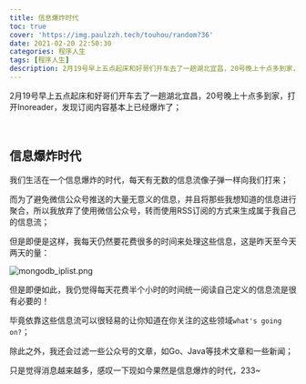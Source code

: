```yaml
---
title: 信息爆炸时代
toc: true
cover: 'https://img.paulzzh.tech/touhou/random?36'
date: 2021-02-20 22:50:30
categories: 程序人生
tags: [程序人生]
description: 2月19号早上五点起床和好哥们开车去了一趟湖北宜昌，20号晚上十点多到家，打开Inoreader，发现订阅内容基本上已经爆炸了；
---
```


2月19号早上五点起床和好哥们开车去了一趟湖北宜昌，20号晚上十点多到家，打开Inoreader，发现订阅内容基本上已经爆炸了；

<br/>

<!--more-->

## **信息爆炸时代**

我们生活在一个信息爆炸的时代，每天有无数的信息流像子弹一样向我们打来；

而为了避免微信公众号推送的大量无意义的信息，并且将那些我想知道的信息进行聚合，所以我放弃了使用微信公众号，转而使用RSS订阅的方式来生成属于我自己的信息流；

但是即便是这样，我每天仍然要花费很多的时间来处理这些信息，这是昨天至今天两天的量：

![mongodb_iplist.png](https://cdn.jsdelivr.net/gh/jasonkayzk/blog_static@master/images/rss.png)

但是即便如此，我仍觉得每天花费半个小时的时间统一阅读自己定义的信息流是很有必要的！

毕竟依靠这些信息流可以很轻易的让你知道在你关注的这些领域`what's going on?`；

除此之外，我还会过滤一些公众号的文章，如Go、Java等技术文章和一些新闻；

只是觉得消息越来越多，感叹一下现如今果然是信息爆炸的时代，233~

<br/>